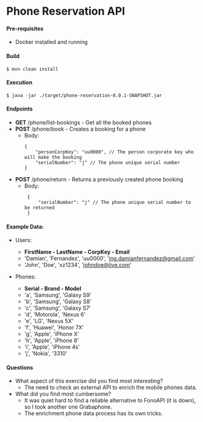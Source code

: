 # Phone Reservation API

#### Pre-requisites

* Docker installed and running

#### Build

```
$ mvn clean install
``` 

#### Execution

```
$ java -jar ./target/phone-reservation-0.0.1-SNAPSHOT.jar
``` 

#### Endpoints

* **GET** /phone/list-bookings - Get all the booked phones
* **POST** /phone/book - Creates a booking for a phone
    * Body:
      ```
      {
          "personCorpKey": "uu0000", // The person corporate key who will make the booking
          "serialNumber": "j" // The phone unique serial number
      }
      ``` 
* **POST** /phone/return - Returns a previously created phone booking
  * Body:
     ```
      {
          "serialNumber": "j" // The phone unique serial number to be returned
      }
      ```
#### Example Data:

* Users:
    * **FirstName - LastName  - CorpKey - Email**
    * 'Damian', 'Fernandez', 'uu0000', 'ing.damianfernandez@gmail.com'
    * 'John', 'Doe', 'xz1234', 'johndoe@live.com'
    
* Phones:
    * **Serial - Brand - Model**
    * 'a', 'Samsung', 'Galaxy S9'
    * 'b', 'Samsung', 'Galaxy S8'
    * 'c', 'Samsung', 'Galaxy S7'
    * 'd', 'Motorola', 'Nexus 6'
    * 'e', 'LG', 'Nexus 5X'
    * 'f', 'Huawei', 'Honor 7X'
    * 'g', 'Apple', 'iPhone X'
    * 'h', 'Apple', 'iPhone 8'
    * 'i', 'Apple', 'iPhone 4s'
    * 'j', 'Nokia', '3310'

#### Questions

* What aspect of this exercise did you find most interesting?
   * The need to check an external API to enrich the mobile phones data.
* What did you find most cumbersome?
   * It was quiet hard to find a reliable alternative to FonoAPI (it is down), so I took another one Grabaphone.
   * The enrichment phone data process has its own tricks.